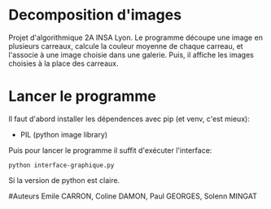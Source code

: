 # Decomposition d'images
Projet d'algorithmique 2A INSA Lyon.
Le programme découpe une image en plusieurs carreaux, calcule la couleur
moyenne de chaque carreau, et l'associe à une image choisie dans une galerie.
Puis, il affiche les images choisies à la place des carreaux.

# Lancer le programme
Il faut d'abord installer les dépendences avec pip (et venv, c'est mieux):

- PIL (python image library)

Puis pour lancer le programme il suffit d'exécuter l'interface:
```
python interface-graphique.py
```
Si la version de python est claire.

#Auteurs
Emile CARRON, Coline DAMON, Paul GEORGES, Solenn MINGAT
